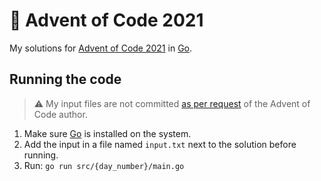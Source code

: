 # 🤶 Advent of Code 2021

My solutions for [Advent of Code 2021](https://adventofcode.com/2021) in [Go](https://go.dev).

## Running the code

> ⚠️ My input files are not committed [as per request](https://www.reddit.com/r/adventofcode/comments/zh2hk0/2022friendly_reminder_dont_commit_your_input/) of the Advent of Code author.

1. Make sure [Go](https://go.dev/dl/) is installed on the system.
2. Add the input in a file named `input.txt` next to the solution before running.
3. Run: `go run src/{day_number}/main.go`
